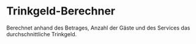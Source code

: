# Trinkgeld-Berechner
Berechnet anhand des Betrages, Anzahl der Gäste und des Services das durchschnittliche Trinkgeld.
